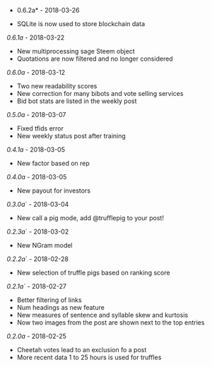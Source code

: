 * 0.6.2a* - 2018-03-26

* SQLite is now used to store blockchain data

*0.6.1a* - 2018-03-22

* New multiprocessing sage Steem object
* Quotations are now filtered and no longer considered

*0.6.0a* - 2018-03-12

* Two new readability scores
* New correction for many bibots and vote selling services
* Bid bot stats are listed in the weekly post

*0.5.0a* - 2018-03-07

* Fixed tfids error
* New weekly status post after training

*0.4.1a* - 2018-03-05

* New factor based on rep

*0.4.0a* - 2018-03-05

* New payout for investors

*0.3.0a*` - 2018-03-04

* New call a pig mode, add @trufflepig to your post!

*0.2.3a*` - 2018-03-02

* New NGram model

*0.2.2a*` - 2018-02-28

* New selection of truffle pigs based on ranking score

*0.2.1a*` - 2018-02-27

* Better filtering of links
* Num headings as new feature
* New measures of sentence and syllable skew and kurtosis
* Now two images from the post are shown next to the top entries

*0.2.0a* - 2018-02-25

* Cheetah votes lead to an exclusion fo a post
* More recent data 1 to 25 hours is used for truffles
